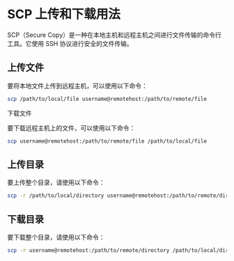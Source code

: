 # SCP 上传和下载用法

SCP（Secure Copy）是一种在本地主机和远程主机之间进行文件传输的命令行工具。它使用 SSH 协议进行安全的文件传输。

## 上传文件

要将本地文件上传到远程主机，可以使用以下命令：
    
```bash
scp /path/to/local/file username@remotehost:/path/to/remote/file
```

下载文件

要下载远程主机上的文件，可以使用以下命令：

```bash
scp username@remotehost:/path/to/remote/file /path/to/local/file
```

## 上传目录

要上传整个目录，请使用以下命令：

```bash
scp -r /path/to/local/directory username@remotehost:/path/to/remote/directory
```

## 下载目录

要下载整个目录，请使用以下命令：

```bash
scp -r username@remotehost:/path/to/remote/directory /path/to/local/directory
```